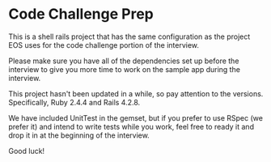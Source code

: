 # Code Challenge Prep

This is a shell rails project that has the same configuration as the project EOS uses for the code challenge portion of the interview.

Please make sure you have all of the dependencies set up before the interview to give you more time to work on the sample app during the interview.

This project hasn't been updated in a while, so pay attention to the versions. Specifically, Ruby 2.4.4 and Rails 4.2.8.

We have included UnitTest in the gemset, but if you prefer to use RSpec (we prefer it) and intend to write tests while you work, feel free to ready it and drop it in at the beginning of the interview.

Good luck!
